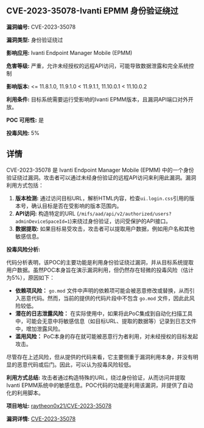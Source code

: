 ## CVE-2023-35078-Ivanti EPMM 身份验证绕过

**漏洞编号:** CVE-2023-35078

**漏洞类型:** 身份验证绕过

**影响应用:** Ivanti Endpoint Manager Mobile (EPMM)

**危害等级:** 严重，允许未经授权的远程API访问，可能导致数据泄露和完全系统控制

**影响版本:** <= 11.8.1.0, 11.9.1.0 < 11.9.1.1, 11.10.0.1 < 11.10.0.2

**利用条件:** 目标系统需要运行受影响的Ivanti EPMM版本，且漏洞API端口对外开放。

**POC 可用性:** 是

**投毒风险:** 5%

## 详情

CVE-2023-35078 是 Ivanti Endpoint Manager Mobile (EPMM) 中的一个身份验证绕过漏洞。攻击者可以通过未经身份验证的远程API访问来利用此漏洞。漏洞利用方式包括：

1.  **版本检测:**  通过访问目标URL，解析HTML内容，检查`ui.login.css`引用的版本号，确认目标是否在受影响的版本范围内。
2.  **API访问:** 构造特定的URL (`/mifs/aad/api/v2/authorized/users?adminDeviceSpaceId=1`)来绕过身份验证，访问受保护的API接口。
3.  **数据提取:** 如果目标易受攻击，攻击者可以提取用户数据，例如用户名和其他敏感信息。 

 **投毒风险分析:** 

代码分析表明，该POC的主要功能是利用身份验证绕过漏洞，并从目标系统提取用户数据。虽然POC本身旨在演示漏洞利用，但仍然存在轻微的投毒风险（估计为5%），原因如下：

*   **依赖项风险：** `go.mod` 文件中声明的依赖项可能会被恶意修改或替换，从而引入恶意代码。然而，当前的提供的代码片段中不包含 `go.mod` 文件，因此此风险较低。 
*   **潜在的日志泄露风险：**  在实际使用中，如果将此PoC集成到自动化扫描工具中，可能会无意中将敏感信息（如目标URL、提取的数据等）记录到日志文件中，增加泄露风险。
*   **滥用风险：** PoC本身的存在就可能被恶意行为者利用，对未经授权的目标发起攻击。

尽管存在上述风险，但从提供的代码来看，它主要侧重于漏洞利用本身，并没有明显的恶意代码或后门。因此，可以认为投毒风险较低。

**利用方式总结:** 攻击者通过构造特殊的URL，绕过身份验证，从而访问并提取Ivanti EPMM系统中的敏感信息。POC代码的功能是利用该漏洞，并提供了自动化的利用脚本。

**项目地址:** [raytheon0x21/CVE-2023-35078](https://github.com/raytheon0x21/CVE-2023-35078)

**漏洞详情:** [CVE-2023-35078](https://nvd.nist.gov/vuln/detail/CVE-2023-35078)